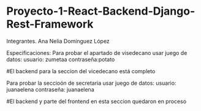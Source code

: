 # Proyecto-1-React-Backend-Django-Rest-Framework

Integrantes.
Ana Nelia Domínguez López

Especificaciones:
Para probar el apartado de visedecano usar juego de datos: 
usuario: zumetaa
contraseña:potato

#El backend para la seccion del vicedecano está completo

Para probar la seccioón de secretaria usar juego de datos:
usuario: juanaelena
contraseña: juanaelena

#El backend y parte del frontend en esta seccion quedaron en proceso

